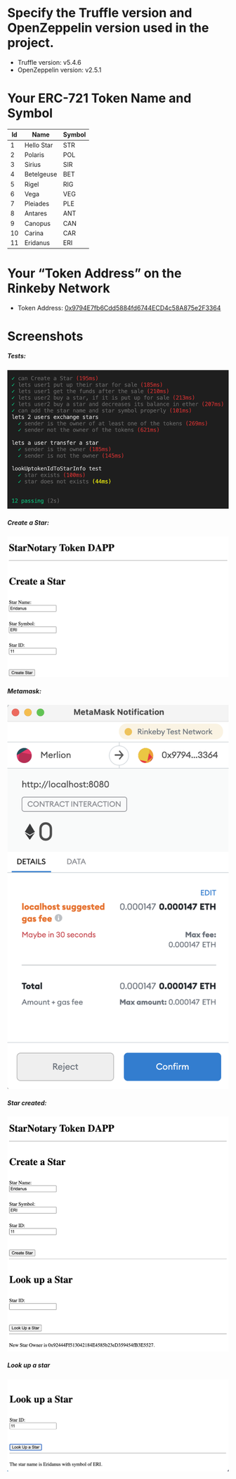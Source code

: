 # Specify the Truffle version and OpenZeppelin version used in the project.

* Truffle version: v5.4.6
* OpenZeppelin version: v2.5.1

# Your ERC-721 Token Name and Symbol

| Id          | Name        | Symbol      |
| ----------- | ----------- | ----------- |
| 1           | Hello Star  | STR         |
| 2           | Polaris     | POL         |
| 3           | Sirius      | SIR         |
| 4           | Betelgeuse  | BET         |
| 5           | Rigel       | RIG         |
| 6           | Vega        | VEG         |
| 7           | Pleiades    | PLE         |
| 8           | Antares     | ANT         |
| 9           | Canopus     | CAN         |
| 10          | Carina      | CAR         |
| 11          | Eridanus    | ERI         |

# Your “Token Address” on the Rinkeby Network
* Token Address: [0x9794E7fb6Cdd5884fd6744ECD4c58A875e2F3364](https://rinkeby.etherscan.io/address/0x9794e7fb6cdd5884fd6744ecd4c58a875e2f3364)

# Screenshots
##### Tests:
![](/images/screenshot1-tests.png)

##### Create a Star:
![](/images/screenshot2-create-a-star.png)

##### Metamask:
![](/images/screenshot3-metamask.png)

##### Star created:
![](/images/screenshot4-star-created.png)

##### Look up a star
![](/images/screenshot5-look-up-a-star.png)